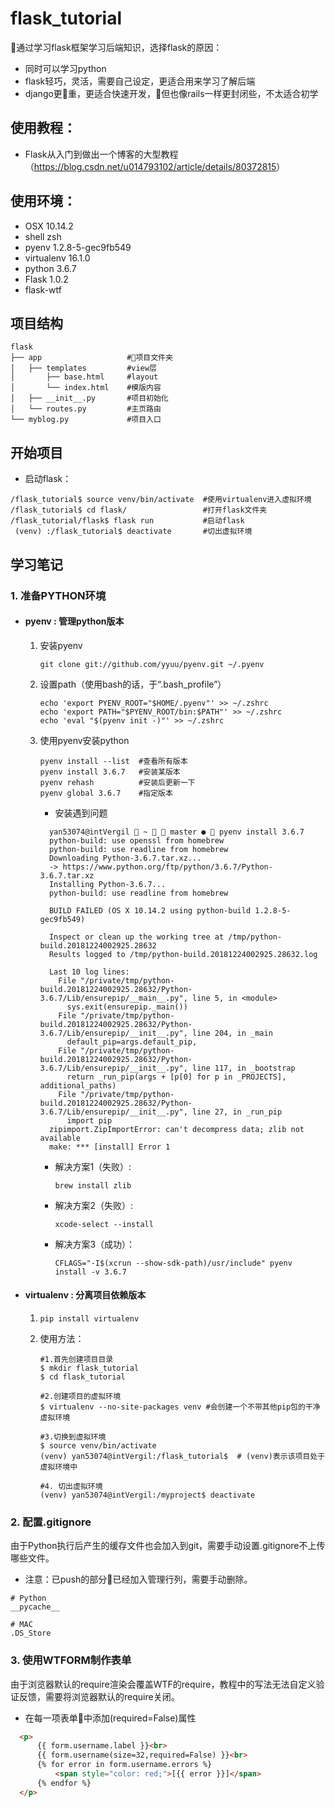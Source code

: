 # flask_tutorial

通过学习flask框架学习后端知识，选择flask的原因：

- 同时可以学习python
- flask轻巧，灵活，需要自己设定，更适合用来学习了解后端
- django更重，更适合快速开发，但也像rails一样更封闭些，不太适合初学

## 使用教程：

- Flask从入门到做出一个博客的大型教程（<https://blog.csdn.net/u014793102/article/details/80372815>）

## 使用环境：

- OSX 10.14.2
- shell zsh
- pyenv 1.2.8-5-gec9fb549
- virtualenv 16.1.0
- python 3.6.7
- Flask 1.0.2
- flask-wtf

## 项目结构

```shell
flask
├── app                   #项目文件夹
│   ├── templates         #view层
│       ├── base.html     #layout
│       └── index.html    #模版内容
│   ├── __init__.py       #项目初始化
│   └── routes.py         #主页路由
└── myblog.py             #项目入口
```

## 开始项目

- 启动flask：

```shell
/flask_tutorial$ source venv/bin/activate  #使用virtualenv进入虚拟环境
/flask_tutorial$ cd flask/                 #打开flask文件夹
/flask_tutorial/flask$ flask run           #启动flask
 (venv) :/flask_tutorial$ deactivate       #切出虚拟环境
```

## 学习笔记

### 1. 准备PYTHON环境

- #### pyenv : 管理python版本

  1. 安装pyenv

     `git clone git://github.com/yyuu/pyenv.git ~/.pyenv`

  2. 设置path（使用bash的话，于“.bash_profile”）

     ```shell
     echo 'export PYENV_ROOT="$HOME/.pyenv"' >> ~/.zshrc
     echo 'export PATH="$PYENV_ROOT/bin:$PATH"' >> ~/.zshrc
     echo 'eval "$(pyenv init -)"' >> ~/.zshrc
     ```

  3. 使用pyenv安装python 

     ```shell
     pyenv install --list  #查看所有版本
     pyenv install 3.6.7   #安装某版本
     pyenv rehash          #安装后更新一下
     pyenv global 3.6.7    #指定版本
     ```

     - 安装遇到问题
     ```shell
       yan53074@intVergil  ~   master ●  pyenv install 3.6.7
       python-build: use openssl from homebrew
       python-build: use readline from homebrew
       Downloading Python-3.6.7.tar.xz...
       -> https://www.python.org/ftp/python/3.6.7/Python-3.6.7.tar.xz
       Installing Python-3.6.7...
       python-build: use readline from homebrew

       BUILD FAILED (OS X 10.14.2 using python-build 1.2.8-5-gec9fb549)

       Inspect or clean up the working tree at /tmp/python-build.20181224002925.28632
       Results logged to /tmp/python-build.20181224002925.28632.log

       Last 10 log lines:
         File "/private/tmp/python-build.20181224002925.28632/Python-3.6.7/Lib/ensurepip/__main__.py", line 5, in <module>
           sys.exit(ensurepip._main())
         File "/private/tmp/python-build.20181224002925.28632/Python-3.6.7/Lib/ensurepip/__init__.py", line 204, in _main
           default_pip=args.default_pip,
         File "/private/tmp/python-build.20181224002925.28632/Python-3.6.7/Lib/ensurepip/__init__.py", line 117, in _bootstrap
           return _run_pip(args + [p[0] for p in _PROJECTS], additional_paths)
         File "/private/tmp/python-build.20181224002925.28632/Python-3.6.7/Lib/ensurepip/__init__.py", line 27, in _run_pip
           import pip
       zipimport.ZipImportError: can't decompress data; zlib not available
       make: *** [install] Error 1
     ```

     - 解决方案1（失败）:

       `brew install zlib`

     - 解决方案2（失败）:

       `xcode-select --install`

     - 解决方案3（成功）：

       `CFLAGS="-I$(xcrun --show-sdk-path)/usr/include" pyenv install -v 3.6.7`

- #### virtualenv : 分离项目依赖版本

  1. `pip install virtualenv`

  2. 使用方法：

     ```shell
     #1.首先创建项目目录
     $ mkdir flask_tutorial
     $ cd flask_tutorial

     #2.创建项目的虚拟环境
     $ virtualenv --no-site-packages venv #会创建一个不带其他pip包的干净虚拟环境

     #3.切换到虚拟环境
     $ source venv/bin/activate
     (venv) yan53074@intVergil:/flask_tutorial$  # (venv)表示该项目处于虚拟环境中

     #4. 切出虚拟环境
     (venv) yan53074@intVergil:/myproject$ deactivate
     ```

### 2. 配置.gitignore

由于Python执行后产生的缓存文件也会加入到git，需要手动设置.gitignore不上传哪些文件。

- 注意：已push的部分已经加入管理行列，需要手动删除。

```.gitignore
# Python
__pycache__

# MAC
.DS_Store
```

### 3. 使用WTFORM制作表单

由于浏览器默认的require渲染会覆盖WTF的require，教程中的写法无法自定义验证反馈，需要将浏览器默认的require关闭。

- 在每一项表单中添加(required=False)属性

```html
  <p>
      {{ form.username.label }}<br>
      {{ form.username(size=32,required=False) }}<br>
      {% for error in form.username.errors %}
          <span style="color: red;">[{{ error }}]</span>
      {% endfor %}
  </p>
```